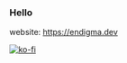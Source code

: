 ### Hello

website: https://endigma.dev

[![ko-fi](https://ko-fi.com/img/githubbutton_sm.svg)](https://ko-fi.com/Q5Q718KZOR)
